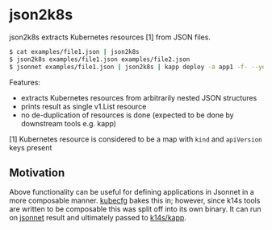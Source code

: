 # json2k8s

json2k8s extracts Kubernetes resources [1] from JSON files.

```bash
$ cat examples/file1.json | json2k8s
$ json2k8s examples/file1.json examples/file2.json
$ jsonnet examples/file1.json | json2k8s | kapp deploy -a app1 -f- --yes
```

Features:

- extracts Kubernetes resources from arbitrarily nested JSON structures
- prints result as single v1.List resource
- no de-duplication of resources is done (expected to be done by downstream tools e.g. kapp)

[1] Kubernetes resource is considered to be a map with `kind` and `apiVersion` keys present

## Motivation

Above functionality can be useful for defining applications in Jsonnet in a more composable manner. [kubecfg](https://github.com/bitnami/kubecfg/) bakes this in; however, since k14s tools are written to be composable this was split off into its own binary. It can run on [jsonnet](https://jsonnet.org/) result and ultimately passed to [k14s/kapp](https://get-kapp.io).
